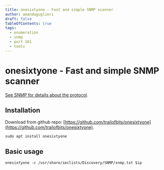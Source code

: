 ```yaml
---
title: onesixtyone - Fast and simple SNMP scanner
author: amandaguglieri
draft: false
TableOfContents: true
tags:
  - enumeration
  - snmp
  - port 161
  - tools
---
```


# onesixtyone - Fast and simple SNMP scanner

[See SNMP for details about the protocol](161-162-snmp.md).

## Installation

Download from github repo: [https://github.com/trailofbits/onesixtyone](https://github.com/trailofbits/onesixtyone).

```shell-session
sudo apt install onesixtyone
```

## Basic usage

```shell-session
onesixtyone -c /usr/share/seclists/Discovery/SNMP/snmp.txt $ip
```